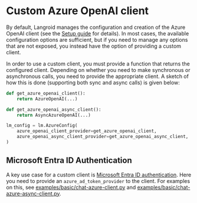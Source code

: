 # Custom Azure OpenAI client

By default, Langroid manages the configuration and creation 
of the Azure OpenAI client (see the [Setup guide](https://langroid.github.io/langroid/quick-start/setup/#microsoft-azure-openai-setupoptional)
for details). In most cases, the available configuration options
are sufficient, but if you need to manage any options that
are not exposed, you instead have the option of providing a custom
client.

In order to use a custom client, you must provide a function that
returns the configured client. Depending on whether you need to make
synchronous or asynchronous calls, you need to provide the appropriate
client. A sketch of how this is done (supporting both sync and async calls)
is given below:

```python
def get_azure_openai_client():
    return AzureOpenAI(...)

def get_azure_openai_async_client():
    return AsyncAzureOpenAI(...)

lm_config = lm.AzureConfig(
    azure_openai_client_provider=get_azure_openai_client,
    azure_openai_async_client_provider=get_azure_openai_async_client,
)
```

## Microsoft Entra ID Authentication

A key use case for a custom client is [Microsoft Entra ID authentication](https://learn.microsoft.com/en-us/azure/ai-services/openai/how-to/managed-identity).
Here you need to provide an `azure_ad_token_provider` to the client. 
For examples on this, see [examples/basic/chat-azure-client.py](https://github.com/langroid/langroid/blob/main/examples/basic/chat-azure-client.py) 
and [examples/basic/chat-azure-async-client.py](https://github.com/langroid/langroid/blob/main/examples/basic/chat-azure-async-client.py).
